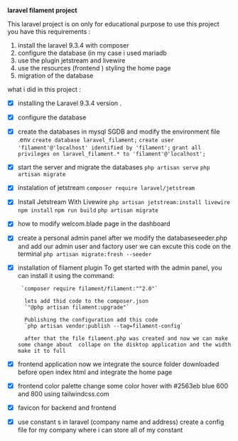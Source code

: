 **laravel filament project**

This laravel project is on only for educational purpose 
to use this project you have this requirements :

1. install the laravel 9.3.4  with composer 
2. configure the database (in my case i used mariadb 
3. use the plugin jetstream and livewire
4. use the resources  (frontend ) styling the home page 
5. migration of the database


what i did in this project :
- [x] installing the Laravel 9.3.4 version .
- [x] configure the database 
- [x] create the databases in mysql SGDB  and modify the environment file .env
       `create database laravel_filament;` 
       `create user 'filament'@'localhost' identified by 'filament';`
       `grant all privileges on laravel_filament.* to 'filament'@'localhost';`

- [x] start the server and migrate the databases
       `php artisan serve`
       `php artisan migrate `  

- [x] instalation of jetstream
      `composer require laravel/jetstream` 

- [x] Install Jetstream With Livewire 
       `php artisan jetstream:install livewire`
       `npm install`
       `npm run build`
       `php artisan migrate`

- [x] how to  modify welcom.blade page in the dashboard 
- [x] create a personal admin panel 
       after we modify the databaseseeder.php and add our admin user and factory user we can excute this code on the terminal
       `php artisan migrate:fresh --seeder`  

- [x] installation of filament plugin 
       To get started with the admin panel, you can install it using the command:

       `composer require filament/filament:"^2.0"`

        lets add thid code to the composer.json
        `"@php artisan filament:upgrade"`

        Publishing the configuration add this code
        `php artisan vendor:publish --tag=filament-config`

        after that the file filament.php was created and now we can make some change about  collape on the disktop application and the width make it to full

- [x] frontend application
       now we integrate the source folder downloaded before 
       open index html and integrate the home page 

- [x] frontend color palette
       change some color hover with #2563eb blue 600 and 800 using tailwindcss.com

- [x] favicon for backend and frontend
- [x] use constant s in laravel (company name and address)
       create a config file for my company where i can store all of my constant
 